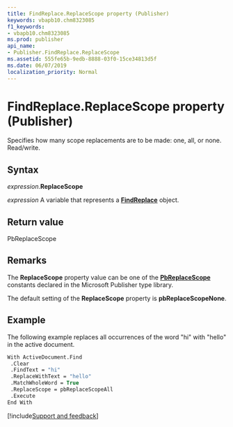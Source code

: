 ```yaml
---
title: FindReplace.ReplaceScope property (Publisher)
keywords: vbapb10.chm8323085
f1_keywords:
- vbapb10.chm8323085
ms.prod: publisher
api_name:
- Publisher.FindReplace.ReplaceScope
ms.assetid: 555fe65b-9edb-8888-03f0-15ce34813d5f
ms.date: 06/07/2019
localization_priority: Normal
---
```



# FindReplace.ReplaceScope property (Publisher)

Specifies how many scope replacements are to be made: one, all, or none. Read/write.


## Syntax

_expression_.**ReplaceScope**

_expression_ A variable that represents a **[FindReplace](Publisher.FindReplace.md)** object.


## Return value

PbReplaceScope


## Remarks

The **ReplaceScope** property value can be one of the **[PbReplaceScope](Publisher.PbReplaceScope.md)** constants declared in the Microsoft Publisher type library.

The default setting of the **ReplaceScope** property is **pbReplaceScopeNone**.


## Example

The following example replaces all occurrences of the word "hi" with "hello" in the active document.

```vb
With ActiveDocument.Find 
 .Clear 
 .FindText = "hi" 
 .ReplaceWithText = "hello" 
 .MatchWholeWord = True 
 .ReplaceScope = pbReplaceScopeAll 
 .Execute 
End With
```

[!include[Support and feedback](~/includes/feedback-boilerplate.md)]